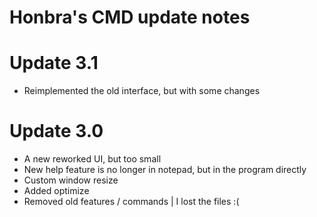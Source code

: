 # Honbra's CMD update notes

# Update 3.1
* Reimplemented the old interface, but with some changes

# Update 3.0
* A new reworked UI, but too small
* New help feature is no longer in notepad, but in the program directly
* Custom window resize
* Added optimize
* Removed old features / commands | I lost the files :(

